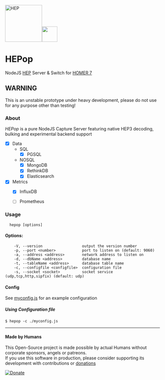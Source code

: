 <img src="http://i.imgur.com/RSUlFRa.gif" width="120" alt="HEP"><img src="https://d30y9cdsu7xlg0.cloudfront.net/png/30712-200.png" width=50>

# HEPop
NodeJS [HEP](https://hep.sipcapture.org) Server & Switch for [HOMER 7](https://github.com/sipcapture/homer) 

## WARNING
This is an unstable prototype under heavy development, please do not use for any purpose other than testing!

### About

*HEPop* is a pure NodeJS Capture Server featuring native HEP3 decoding, bulking and experimental backend support

- [x] Data
  - SQL
    - [x] PGSQL
  - NOSQL
    - [x] MongoDB
    - [x] RethinkDB
    - [x] Elasticsearch
- [x] Metrics
  - [x] InfluxDB
  - [ ] Prometheus


### Usage
```
  hepop [options]
```

#### Options:
```
    -V, --version                  output the version number
    -p, --port <number>            port to listen on (default: 9060)
    -a, --address <address>        network address to listen on
    -d, --dbName <address>         database name
    -t, --tableName <address>      database table name
    -c, --configfile <configfile>  configuration file
    -s, --socket <socket>          socket service (udp,tcp,http,sipfix) (default: udp)
```
#### Config
See [myconfig.js](https://github.com/sipcapture/HEPop/blob/master/myconfig.js) for an example configuration


##### Using Configuration file
```
$ hepop -c ./myconfig.js
```

----

#### Made by Humans
This Open-Source project is made possible by actual Humans without corporate sponsors, angels or patreons.<br>
If you use this software in production, please consider supporting its development with contributions or [donations](https://www.paypal.com/cgi-bin/webscr?cmd=_donations&business=donation%40sipcapture%2eorg&lc=US&item_name=SIPCAPTURE&no_note=0&currency_code=EUR&bn=PP%2dDonationsBF%3abtn_donateCC_LG%2egif%3aNonHostedGuest)

[![Donate](https://www.paypalobjects.com/en_US/i/btn/btn_donateCC_LG.gif)](https://www.paypal.com/cgi-bin/webscr?cmd=_donations&business=donation%40sipcapture%2eorg&lc=US&item_name=SIPCAPTURE&no_note=0&currency_code=EUR&bn=PP%2dDonationsBF%3abtn_donateCC_LG%2egif%3aNonHostedGuest) 
